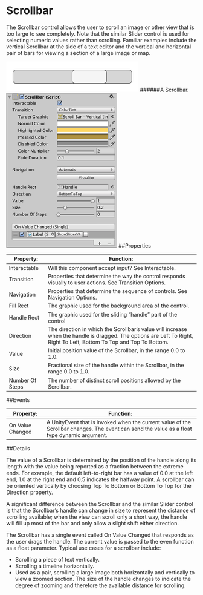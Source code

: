 # Scrollbar

The Scrollbar control allows the user to scroll an image or other view that is too large to see completely. Note that the similar Slider control is used for selecting numeric values rather than scrolling. Familiar examples include the vertical Scrollbar at the side of a text editor and the vertical and horizontal pair of bars for viewing a section of a large image or map.

![](Main/UI_ScrollbarExample.png)
######A Scrollbar.
![](Main/UI_ScrollBarInspector.png)
##Properties

| Property:	 | Function: |
| -- | -- |
| Interactable	 | Will this component accept input? See Interactable. |
| Transition	 | Properties that determine the way the control responds visually to user actions. See Transition Options. |
| Navigation	 | Properties that determine the sequence of controls. See Navigation Options. |
| Fill Rect	 | The graphic used for the background area of the control. |
| Handle Rect	 | The graphic used for the sliding “handle” part of the control |
| Direction	 | The direction in which the Scrollbar’s value will increase when the handle is dragged. The options are Left To Right, Right To Left, Bottom To Top and Top To Bottom. |
| Value	 | Initial position value of the Scrollbar, in the range 0.0 to 1.0. |
| Size	 | Fractional size of the handle within the Scrollbar, in the range 0.0 to 1.0. |
| Number Of Steps	 | The number of distinct scroll positions allowed by the Scrollbar. |
##Events

| Property:	 | Function: |
| -- | -- |
| On Value Changed	 | A UnityEvent that is invoked when the current value of the Scrollbar changes. The event can send the value as a float type dynamic argument. |
##Details

The value of a Scrollbar is determined by the position of the handle along its length with the value being reported as a fraction between the extreme ends. For example, the default left-to-right bar has a value of 0.0 at the left end, 1.0 at the right end and 0.5 indicates the halfway point. A scrollbar can be oriented vertically by choosing Top To Bottom or Bottom To Top for the Direction property.

A significant difference between the Scrollbar and the similar Slider control is that the Scrollbar’s handle can change in size to represent the distance of scrolling available; when the view can scroll only a short way, the handle will fill up most of the bar and only allow a slight shift either direction.

The Scrollbar has a single event called On Value Changed that responds as the user drags the handle. The current value is passed to the even function as a float parameter. Typical use cases for a scrollbar include:

* Scrolling a piece of text vertically.
* Scrolling a timeline horizontally.
* Used as a pair, scrolling a large image both horizontally and vertically to view a zoomed section. The size of the handle changes to indicate the degree of zooming and therefore the available distance for scrolling.
